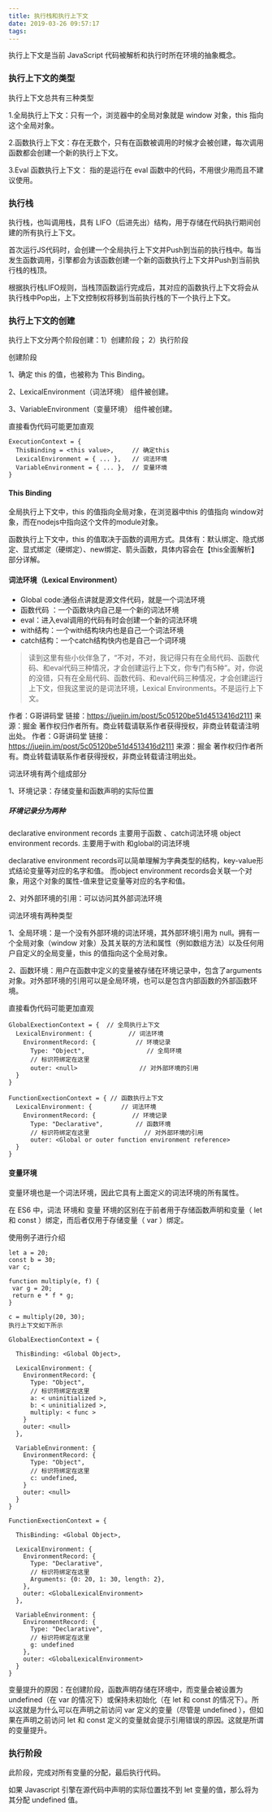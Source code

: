 ```yaml
---
title: 执行栈和执行上下文
date: 2019-03-26 09:57:17
tags:
---
```


执行上下文是当前 JavaScript 代码被解析和执行时所在环境的抽象概念。

### 执行上下文的类型

执行上下文总共有三种类型

  1.全局执行上下文：只有一个，浏览器中的全局对象就是 window 对象，this 指向这个全局对象。

  2.函数执行上下文：存在无数个，只有在函数被调用的时候才会被创建，每次调用函数都会创建一个新的执行上下文。

  3.Eval 函数执行上下文： 指的是运行在 eval 函数中的代码，不用很少用而且不建议使用。

### 执行栈

执行栈，也叫调用栈，具有 LIFO（后进先出）结构，用于存储在代码执行期间创建的所有执行上下文。

首次运行JS代码时，会创建一个全局执行上下文并Push到当前的执行栈中。每当发生函数调用，引擎都会为该函数创建一个新的函数执行上下文并Push到当前执行栈的栈顶。

根据执行栈LIFO规则，当栈顶函数运行完成后，其对应的函数执行上下文将会从执行栈中Pop出，上下文控制权将移到当前执行栈的下一个执行上下文。


### 执行上下文的创建

执行上下文分两个阶段创建：1）创建阶段； 2）执行阶段

创建阶段

1、确定 this 的值，也被称为 This Binding。

2、LexicalEnvironment（词法环境） 组件被创建。

3、VariableEnvironment（变量环境） 组件被创建。

直接看伪代码可能更加直观
```
ExecutionContext = {  
  ThisBinding = <this value>,     // 确定this 
  LexicalEnvironment = { ... },   // 词法环境
  VariableEnvironment = { ... },  // 变量环境
}
```
#### This Binding

全局执行上下文中，this 的值指向全局对象，在浏览器中this 的值指向 window对象，而在nodejs中指向这个文件的module对象。

函数执行上下文中，this 的值取决于函数的调用方式。具体有：默认绑定、隐式绑定、显式绑定（硬绑定）、new绑定、箭头函数，具体内容会在【this全面解析】部分详解。

#### 词法环境（Lexical Environment）
- Global code:通俗点讲就是源文件代码，就是一个词法环境
- 函数代码 ：一个函数块内自己是一个新的词法环境
- eval：进入eval调用的代码有时会创建一个新的词法环境
- with结构：一个with结构块内也是自己一个词法环境
- catch结构：一个catch结构快内也是自己一个词环境

>读到这里有些小伙伴急了，“不对，不对，我记得只有在全局代码、函数代码、和eval代码三种情况，才会创建运行上下文，你专门有5种”。对，你说的没错，只有在全局代码、函数代码、和eval代码三种情况，才会创建运行上下文，但我这里说的是词法环境，Lexical Environments。不是运行上下文。

作者：G哥讲码堂
链接：https://juejin.im/post/5c05120be51d4513416d2111
来源：掘金
著作权归作者所有。商业转载请联系作者获得授权，非商业转载请注明出处。
作者：G哥讲码堂
链接：https://juejin.im/post/5c05120be51d4513416d2111
来源：掘金
著作权归作者所有。商业转载请联系作者获得授权，非商业转载请注明出处。

词法环境有两个组成部分

1、环境记录：存储变量和函数声明的实际位置
##### 环境记录分为两种
  declarative environment records 主要用于函数 、catch词法环境
  object environment records.     主要用于with 和global的词法环境

  declarative environment records可以简单理解为字典类型的结构，key-value形式结论变量等对应的名字和值。
  而object environment records会关联一个对象，用这个对象的属性-值来登记变量等对应的名字和值。


2、对外部环境的引用：可以访问其外部词法环境

词法环境有两种类型

1、全局环境：是一个没有外部环境的词法环境，其外部环境引用为 null。拥有一个全局对象（window 对象）及其关联的方法和属性（例如数组方法）以及任何用户自定义的全局变量，this 的值指向这个全局对象。

2、函数环境：用户在函数中定义的变量被存储在环境记录中，包含了arguments 对象。对外部环境的引用可以是全局环境，也可以是包含内部函数的外部函数环境。

直接看伪代码可能更加直观
```
GlobalExectionContext = {  // 全局执行上下文
  LexicalEnvironment: {          // 词法环境
    EnvironmentRecord: {           // 环境记录
      Type: "Object",                 // 全局环境
      // 标识符绑定在这里 
      outer: <null>                 // 对外部环境的引用
  }  
}

FunctionExectionContext = { // 函数执行上下文
  LexicalEnvironment: {        // 词法环境
    EnvironmentRecord: {          // 环境记录
      Type: "Declarative",         // 函数环境
      // 标识符绑定在这里               // 对外部环境的引用
      outer: <Global or outer function environment reference>  
  }  
}
```
#### 变量环境

变量环境也是一个词法环境，因此它具有上面定义的词法环境的所有属性。

在 ES6 中，词法 环境和 变量 环境的区别在于前者用于存储函数声明和变量（ let 和 const ）绑定，而后者仅用于存储变量（ var ）绑定。

使用例子进行介绍
```
let a = 20;  
const b = 30;  
var c;

function multiply(e, f) {  
 var g = 20;  
 return e * f * g;  
}

c = multiply(20, 30);
执行上下文如下所示

GlobalExectionContext = {

  ThisBinding: <Global Object>,

  LexicalEnvironment: {  
    EnvironmentRecord: {  
      Type: "Object",  
      // 标识符绑定在这里  
      a: < uninitialized >,  
      b: < uninitialized >,  
      multiply: < func >  
    }  
    outer: <null>  
  },

  VariableEnvironment: {  
    EnvironmentRecord: {  
      Type: "Object",  
      // 标识符绑定在这里  
      c: undefined,  
    }  
    outer: <null>  
  }  
}

FunctionExectionContext = {  

  ThisBinding: <Global Object>,

  LexicalEnvironment: {  
    EnvironmentRecord: {  
      Type: "Declarative",  
      // 标识符绑定在这里  
      Arguments: {0: 20, 1: 30, length: 2},  
    },  
    outer: <GlobalLexicalEnvironment>  
  },

  VariableEnvironment: {  
    EnvironmentRecord: {  
      Type: "Declarative",  
      // 标识符绑定在这里  
      g: undefined  
    },  
    outer: <GlobalLexicalEnvironment>  
  }  
}
```
变量提升的原因：在创建阶段，函数声明存储在环境中，而变量会被设置为 undefined（在 var 的情况下）或保持未初始化（在 let 和 const 的情况下）。所以这就是为什么可以在声明之前访问 var 定义的变量（尽管是 undefined ），但如果在声明之前访问 let 和 const 定义的变量就会提示引用错误的原因。这就是所谓的变量提升。

### 执行阶段

此阶段，完成对所有变量的分配，最后执行代码。

如果 Javascript 引擎在源代码中声明的实际位置找不到 let 变量的值，那么将为其分配 undefined 值。